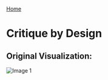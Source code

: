 [Home](https://justwestley.github.io/Westley-Portfolio/)

# Critique by Design 

## Original Visualization: 

![Image 1](/Image/NEA-gender.png)
